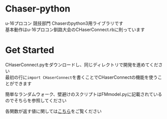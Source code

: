 # Chaser-python
u-16プロコン 競技部門 Chaserのpython3用ライブラリです  
基本動作はu-16プロコン釧路大会のCHaserConnect.rbに則っています

# Get Started
CHaserConnect.pyをダウンロードし、同じディレクトリで開発を進めてください  
最初の行に```import CHaserConnect```を書くことでCHaserConnectの機能を使うことができます

簡単なランダムウォーク、壁避けのスクリプトはFMmodel.pyに記載されているのでそちらを参照してください

各関数が返す値に関しては[こちら]()をご覧ください
